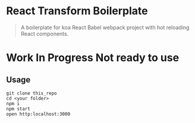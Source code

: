 # React Transform Boilerplate

> A boilerplate for koa React Babel webpack project with hot reloading React components.

# Work In Progress Not ready to use

## Usage

```
git clone this_repo
cd <your folder>
npm i
npm start
open http:localhost:3000
```
